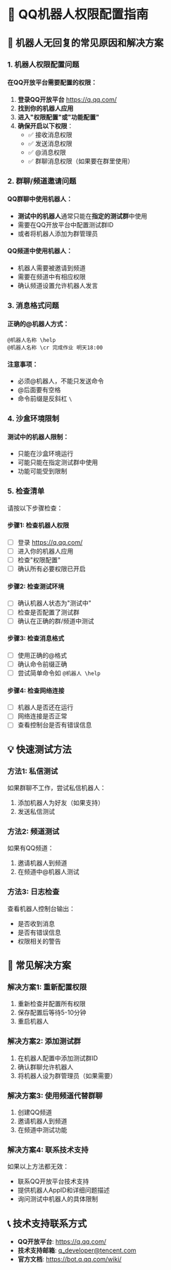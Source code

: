# 🤖 QQ机器人权限配置指南

## 🚨 机器人无回复的常见原因和解决方案

### 1. 机器人权限配置问题

#### 在QQ开放平台需要配置的权限：
1. **登录QQ开放平台** https://q.qq.com/
2. **找到你的机器人应用**
3. **进入"权限配置"或"功能配置"**
4. **确保开启以下权限**：
   - ✅ 接收消息权限
   - ✅ 发送消息权限  
   - ✅ @消息权限
   - ✅ 群聊消息权限（如果要在群里使用）

### 2. 群聊/频道邀请问题

#### QQ群聊中使用机器人：
- **测试中的机器人**通常只能在**指定的测试群**中使用
- 需要在QQ开放平台中配置测试群ID
- 或者将机器人添加为群管理员

#### QQ频道中使用机器人：
- 机器人需要被邀请到频道
- 需要在频道中有相应权限
- 确认频道设置允许机器人发言

### 3. 消息格式问题

#### 正确的@机器人方式：
```
@机器人名称 \help
@机器人名称 \cr 完成作业 明天18:00
```

#### 注意事项：
- 必须@机器人，不能只发送命令
- @后面要有空格
- 命令前缀是反斜杠 `\`

### 4. 沙盒环境限制

#### 测试中的机器人限制：
- 只能在沙盒环境运行
- 可能只能在指定测试群中使用
- 功能可能受到限制

### 5. 检查清单

请按以下步骤检查：

#### 步骤1: 检查机器人权限
- [ ] 登录 https://q.qq.com/
- [ ] 进入你的机器人应用
- [ ] 检查"权限配置"
- [ ] 确认所有必要权限已开启

#### 步骤2: 检查测试环境
- [ ] 确认机器人状态为"测试中"
- [ ] 检查是否配置了测试群
- [ ] 确认在正确的群/频道中测试

#### 步骤3: 检查消息格式
- [ ] 使用正确的@格式
- [ ] 确认命令前缀正确
- [ ] 尝试简单命令如 `@机器人 \help`

#### 步骤4: 检查网络连接
- [ ] 机器人是否还在运行
- [ ] 网络连接是否正常
- [ ] 查看控制台是否有错误信息

## 💡 快速测试方法

### 方法1: 私信测试
如果群聊不工作，尝试私信机器人：
1. 添加机器人为好友（如果支持）
2. 发送私信测试

### 方法2: 频道测试
如果有QQ频道：
1. 邀请机器人到频道
2. 在频道中@机器人测试

### 方法3: 日志检查
查看机器人控制台输出：
- 是否收到消息
- 是否有错误信息
- 权限相关的警告

## 🔧 常见解决方案

### 解决方案1: 重新配置权限
1. 重新检查并配置所有权限
2. 保存配置后等待5-10分钟
3. 重启机器人

### 解决方案2: 添加测试群
1. 在机器人配置中添加测试群ID
2. 确认群聊允许机器人
3. 将机器人设为群管理员（如果需要）

### 解决方案3: 使用频道代替群聊
1. 创建QQ频道
2. 邀请机器人到频道
3. 在频道中测试功能

### 解决方案4: 联系技术支持
如果以上方法都无效：
- 联系QQ开放平台技术支持
- 提供机器人AppID和详细问题描述
- 询问测试中机器人的具体限制

## 📞 技术支持联系方式
- **QQ开放平台**: https://q.qq.com/
- **技术支持邮箱**: q_developer@tencent.com
- **官方文档**: https://bot.q.qq.com/wiki/

